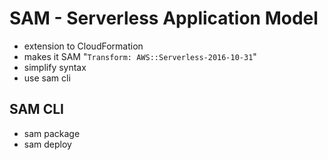 # SAM - Serverless Application Model

- extension to CloudFormation
- makes it SAM "`Transform: AWS::Serverless-2016-10-31`"
- simplify syntax
- use sam cli

## SAM CLI

- sam package
- sam deploy
